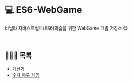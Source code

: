 # 💻 ES6-WebGame
바닐라 자바스크립트(ES6)학습을 위한 WebGame 개발 저장소 😋

<br />

## 👨🏻‍💻 목록
* [계산기](https://github.com/ssi02014/ES6-WebGame/tree/master/Calculator)
* [숫자 야구 게임](https://github.com/ssi02014/ES6-WebGame/tree/master/NumberBaseball)
<br />
